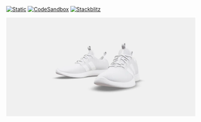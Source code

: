 [![Static](https://img.shields.io/badge/demo-%23646CFF.svg?logo=html5&logoColor=white)](https://pmndrs.github.io/examples/re-using-gltfs)
[![CodeSandbox](https://img.shields.io/badge/codesandbox-040404?logo=codesandbox&logoColor=DBDBDB)](https://codesandbox.io/s/github/pmndrs/examples/tree/main/demos/re-using-gltfs)
[![Stackblitz](https://img.shields.io/badge/stackblitz-fff?logo=Stackblitz&logoColor=1389FD)](https://stackblitz.com/github/pmndrs/examples/tree/main/demos/re-using-gltfs)

![](thumbnail.webp)
